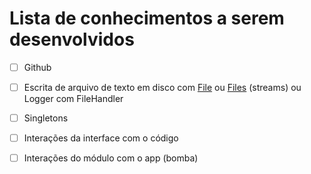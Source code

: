 Lista de conhecimentos a serem desenvolvidos
============================================

- [ ] Github

- [ ] Escrita de arquivo de texto em disco com [File](https://docs.oracle.com/javase/7/docs/api/java/io/File.html) 
  ou [Files](https://docs.oracle.com/javase/8/docs/api/java/nio/file/Files.html) (streams) ou Logger com FileHandler
  
- [ ] Singletons

- [ ] Interações da interface com o código

- [ ] Interações do módulo com o app (bomba)